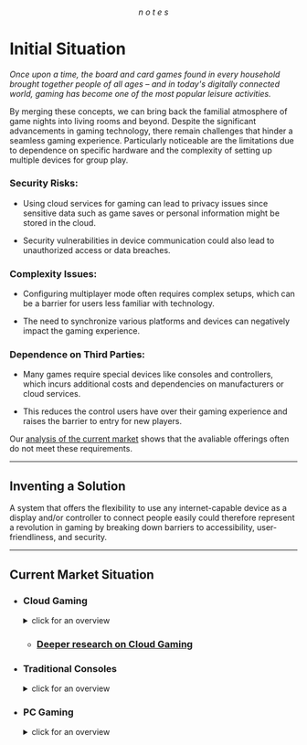 ###### <p align=center> n o t e s </p>


# Initial Situation
*Once upon a time, the board and card games found in every household brought together people of all ages – and in today's digitally connected world, gaming has become one of the most popular leisure activities.*

By merging these concepts, we can bring back the familial atmosphere of game nights into living rooms and beyond.
Despite the significant advancements in gaming technology, there remain challenges that hinder a seamless gaming experience. Particularly noticeable are the limitations due to dependence on specific hardware and the complexity of setting up multiple devices for group play.

### Security Risks:
  - Using cloud services for gaming can lead to privacy issues since sensitive data such as game saves or personal information might be stored in the cloud.

  - Security vulnerabilities in device communication could also lead to unauthorized access or data breaches.

### Complexity Issues:
  - Configuring multiplayer mode often requires complex setups, which can be a barrier for users less familiar with technology.

  - The need to synchronize various platforms and devices can negatively impact the gaming experience.

### Dependence on Third Parties:
  - Many games require special devices like consoles and controllers, which incurs additional costs and dependencies on manufacturers or cloud services.

  - This reduces the control users have over their gaming experience and raises the barrier to entry for new players.

Our [analysis of the current market]() shows that the avaliable offerings often do not meet these requirements.

---

## Inventing a Solution

A system that offers the flexibility to use any internet-capable device as a display and/or controller to connect people easily could therefore represent a revolution in gaming by breaking down barriers to accessibility, user-friendliness, and security.
 
---

## Current Market Situation

- ### Cloud Gaming

  <details>
      <summary> click for an overview </summary>

  | **Aspect**                     | **Details**                                                                 |
  |--------------------------------|----------------------------------------------------------------------------|
  | **Market Size (2024)**         | Estimated at $863.5 million <sub>([FactMR](https://www.factmr.com))</sub>             |
  | **Projected Market Size (2032)**| Expected to reach $143.4 billion by 2032, growing at a CAGR of 46.9% <sub>([Scoop.market.us](https://scoop.market.us), [Market.us](https://market.us))</sub> |
  | **Key Users**                  | Casual players, smartphone users, those without high-performance hardware <sub>([Verified Market Research](https://www.verifiedmarketresearch.com))</sub> |
  | **Leading Companies**           | Utomik BV, Nvidia Corporation, Google Stadia (Alphabet Inc), Ubitus Inc., Microsoft (Xbox Cloud Gaming) <sub>([Roots Analysis](https://www.rootsanalysis.com), [SkyQuest Technology](https://www.skyquestt.com))</sub> |
  | **Devices**                     | Smartphones, tablets, gaming consoles, PCs, smart TVs, head-mounted displays <sub>([Statista Market Forecast](https://www.statista.com))</sub> |
  | **Revenue Streams**             | Subscription models, partnerships with telecom operators, game publishers <sub>([Verified Market Research](https://www.verifiedmarketresearch.com))</sub> |
  | **Challenges**                  | Network latency, need for heavy infrastructure, not universally accessible internet speeds <sub>([Expert Market Research](https://www.expertmarketresearch.com))</sub> |
  | **Trends**                     | Increasing use of 5G, expansion into mobile gaming, integration with metaverse <sub>([Scoop.market.us](https://scoop.market.us))</sub> |

  </details>

    - ### [Deeper research on Cloud Gaming](https://github.com/IxI-Enki/project-connect/blob/master/market-analysis.md)

- ### Traditional Consoles

  <details>
      <summary> click for an overview </summary>

  | **Aspect**                     | **Details**                                                                 |
  |--------------------------------|----------------------------------------------------------------------------|
  | **Market Size (2023)**         | Digital console gaming market sales at $32.1 billion <sub>([Newzoo's Global Games Market Report](https://newzoo.com))</sub> |
  | **Projected Market Size (2032)**| Expected to grow from \$11.3 billion in 2022 to $44.1 billion by 2032, at a CAGR of 15% <sub>([Statista](https://www.statista.com))</sub> |
  | **Key Users**                  | Hardcore gamers, those preferring physical interaction with gaming <sub>([Gaming Industry Insights](https://www.gamingindustryinsights.com))</sub> |
  | **Leading Companies**           | Sony Interactive Entertainment (PlayStation), Microsoft (Xbox), Nintendo <sub>([VentureBeat](https://venturebeat.com))</sub> |
  | **Devices**                     | PlayStation, Xbox, Nintendo Switch <sub>([IGN](https://www.ign.com))</sub>             |
  | **Revenue Streams**             | Game sales, console sales, subscription services, in-game purchases <sub>([Gamasutra](https://www.gamasutra.com))</sub> |
  | **Challenges**                  | High cost of entry, need for periodic hardware upgrades, physical space requirements <sub>([Kotaku](https://kotaku.com))</sub> |
  | **Trends**                     | Enhanced graphics capabilities, cross-platform play, subscription services expansion <sub>([Polygon](https://www.polygon.com))</sub> |

  </details>

- ### PC Gaming

  <details>
      <summary> click for an overview </summary>

  | **Aspect**                     | **Details**                                                                 |
  |--------------------------------|----------------------------------------------------------------------------|
  | **Market Size (2023)**         | Digital PC gaming market sales at $45.8 billion <sub>([Newzoo's Global Games Market Report](https://newzoo.com))</sub> |
  | **Projected Market Size (2030)**| Predicted to reach around $276.0 billion by 2033, with a CAGR of 11.2% from 2024 to 2033 <sub>([Statista](https://www.statista.com))</sub> |
  | **Key Users**                  | Enthusiasts, professional gamers, modders, those seeking customization <sub>([PC Gamer](https://www.pcgamer.com))</sub> |
  | **Leading Companies**           | Valve Corporation (Steam), Electronic Arts, Blizzard Entertainment <sub>([Steam](https://store.steampowered.com), [GameSpot](https://www.gamespot.com))</sub> |
  | **Devices**                     | Gaming PCs, laptops <sub>([Tom's Hardware](https://www.tomshardware.com))</sub>       |
  | **Revenue Streams**             | Game sales, hardware sales, in-game purchases, subscription services <sub>([Eurogamer](https://www.eurogamer.net))</sub> |
  | **Challenges**                  | High setup cost, need for frequent hardware updates, piracy <sub>([PCWorld](https://www.pcworld.com))</sub> |
  | **Trends**                     | Increased focus on high-fidelity graphics, VR gaming, eSports, modding culture <sub>([Wired](https://www.wired.com))</sub> |

  </details>
